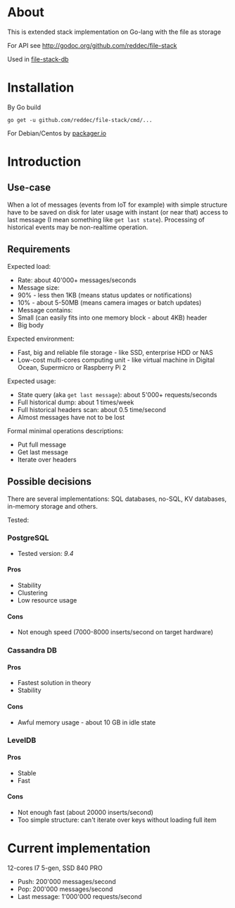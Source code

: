 # About

This is extended stack implementation on Go-lang with the file as storage

For API see http://godoc.org/github.com/reddec/file-stack

Used in [file-stack-db](http://github.com/reddec/file-stack-db)

# Installation

By Go build

    go get -u github.com/reddec/file-stack/cmd/...


For Debian/Centos by [packager.io](https://packager.io/gh/reddec/file-stack)

# Introduction

## Use-case

When a lot of messages (events from IoT for example) with simple structure
have to be saved on disk for later usage with instant (or near that) access to
last message (I mean something like `get last state`). Processing of
historical events may be non-realtime operation.

## Requirements

Expected load:

* Rate: about 40'000+ messages/seconds
* Message size:
 * 90% - less then 1KB (means status updates or notifications)
 * 10% - about 5-50MB (means camera images or batch updates)
* Message contains:
 * Small (can easily fits into one memory block - about 4KB) header
 * Big body

Expected environment:

* Fast, big and reliable file storage - like SSD, enterprise HDD or NAS
* Low-cost multi-cores computing unit - like virtual machine in Digital Ocean, Supermicro or Raspberry Pi 2

Expected usage:

* State query (aka `get last message`): about 5'000+ requests/seconds
* Full historical dump: about 1 times/week
* Full historical headers scan: about 0.5 time/second
* Almost messages have not to be lost

Formal minimal operations descriptions:

* Put full message
* Get last message
* Iterate over headers

## Possible decisions

There are several implementations: SQL databases, no-SQL, KV databases,
in-memory storage and others.

Tested:

### PostgreSQL

* Tested version: *9.4*

#### Pros

* Stability
* Clustering
* Low resource usage

#### Cons

* Not enough speed (7000-8000 inserts/second on target hardware)

### Cassandra DB

#### Pros

* Fastest solution in theory
* Stability

#### Cons

* Awful memory usage - about 10 GB in idle state

### LevelDB

#### Pros

* Stable
* Fast

#### Cons

* Not enough fast (about 20000 inserts/second)
* Too simple structure: can't iterate over keys without loading full item

# Current implementation

12-cores I7 5-gen, SSD 840 PRO

* Push: 200'000 messages/second
* Pop: 200'000 messages/second
* Last message: 1'000'000 requests/second
